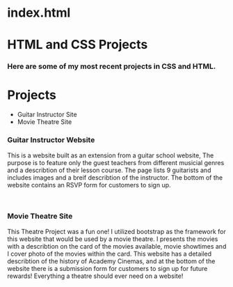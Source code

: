 # index.html
<h1>HTML and CSS Projects</h1>

<h3> Here are some of my most recent projects in CSS and HTML.</h3>
 
 <h1> Projects</h1>
  
  <ul>
  <li>Guitar Instructor Site</li>
  <li>Movie Theatre Site</li>
 </ul>
  
  <h3>
 Guitar Instructor Website
  </h3>
  <p>This is a website built as an extension from a guitar school website, The purpose is to feature only the guest teachers from
different musicial genres and a describtion of their lesson course. The page lists 9 guitarists and includes images and a breif describtion 
of the instructor. The bottom of the website contains an RSVP form for customers to sign up.</p>
<br>
  
  <h3>Movie Theatre Site</h3>
  <p>
   This Theatre Project was a fun one! I utilized bootstrap as the framework for this website that would be used
 by a movie theatre. I presents the movies with a describtion on the card of the movies available, 
 movie showtimes and I cover photo of the movies within the card. This website has a detailed describtion of the history of Academy Cinemas, 
 and at the bottom of the website there is a submission form for customers to sign up for future rewards! Everything a theatre should ever need on a website!
 </p>
